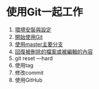 # 使用Git一起工作

1. [環境安裝與設定](./環境安裝與設定)
2. [開始使用Git](./開始使用Git)
3. [使用master主要分支](./使用master主要分支)
4. [回復被刪除的檔案或被編輯的內容](./回復被刪除的檔案或被編輯的內容)
5. git reset —hard
4. 使用tag
5. 修改commit
6. 使用GitHub
